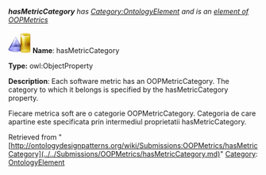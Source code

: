 ___hasMetricCategory__ has [Category:OntologyElement](../../Category/OntologyElement.md "Category:OntologyElement") and is an [element of](../../Property/ElementOf.md "Property:ElementOf") [OOPMetrics](../../Submissions/OOPMetrics.md "Submissions:OOPMetrics")_


  




[![ObjectProperty](../../images/thumb/c/c3/ObjectProperty.gif/45px-ObjectProperty.gif)](../../Image/ObjectProperty.gif.md "ObjectProperty")
__Name__: hasMetricCategory 


__Type:__ owl:ObjectProperty 


__Description__: Each software metric has an OOPMetricCategory. The category to which it belongs is specified by the hasMetricCategory property.


  



Fiecare metrica soft are o categorie OOPMetricCategory. Categoria de care apartine este specificata prin intermediul proprietatii hasMetricCategory. 





Retrieved from "[http://ontologydesignpatterns.org/wiki/Submissions:OOPMetrics/hasMetricCategory](../../Submissions/OOPMetrics/hasMetricCategory.md)"
 [Category](http://ontologydesignpatterns.org/wiki/Special:Categories "Special:Categories"): [OntologyElement](../../Category/OntologyElement.md "Category:OntologyElement")